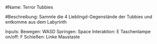 #Name: Terror Tubbies

#Beschreibung: 
Sammle die 4 Lieblingd-Gegenstände der Tubbies und entkomme aus dem Labyrinth

Inputs:
Bewegen: WASD
Springen: Space
Interaktion: E
Taschenlampe on/off: F
Schießen: Linke Maustaste
